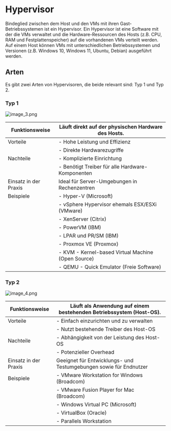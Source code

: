 # Hypervisor

Bindeglied zwischen dem Host und den VMs mit ihren Gast-Betriebssystemen ist ein Hypervisor. Ein Hypervisor ist eine Software mit der die VMs verwaltet und die Hardware-Ressourcen des Hosts (z.B. CPU, RAM und Festplattenspeicher) auf die vorhandenen VMs verteilt werden. Auf einem Host können VMs mit unterschiedlichen Betriebssystemen und Versionen (z.B. Windows 10, Windows 11, Ubuntu, Debian) ausgeführt werden.

## Arten
Es gibt zwei Arten von Hypervisoren, die beide relevant sind: Typ 1 und Typ 2.

### Typ 1

![image_3.png](image_3.png)

| Funktionsweise        | Läuft direkt auf der physischen Hardware des Hosts. |
|-----------------------|-----------------------------------------------------|
| Vorteile              | - Hohe Leistung und Effizienz                       |
|                       | - Direkte Hardwarezugriffe                          |
| Nachteile             | - Komplizierte Einrichtung                          |
|                       | - Benötigt Treiber für alle Hardware-Komponenten    |
| Einsatz in der Praxis | Ideal für Server-Umgebungen in Rechenzentren        |
| Beispiele             | - Hyper-V (Microsoft)                               |
|                       | - vSphere Hypervisor ehemals ESX/ESXi (VMware)      |
|                       | - XenServer (Citrix)                                |
|                       | - PowerVM (IBM)                                     |
|                       | - LPAR und PR/SM (IBM)                              |
|                       | - Proxmox VE (Proxmox)                              |
|                       | - KVM - Kernel-based Virtual Machine (Open Source)  |
|                       | - QEMU - Quick Emulator (Freie Software)            |

### Typ 2

![image_4.png](image_4.png)

| Funktionsweise        | Läuft als Anwendung auf einem bestehenden Betriebssystem (Host-OS). |
|-----------------------|---------------------------------------------------------------------|
| Vorteile              | - Einfach einzurichten und zu verwalten                             |
|                       | - Nutzt bestehende Treiber des Host-OS                              |
| Nachteile             | - Abhängigkeit von der Leistung des Host-OS                         |
|                       | - Potenzieller Overhead                                             |
| Einsatz in der Praxis | Geeignet für Entwicklungs- und Testumgebungen sowie für Endnutzer   |
| Beispiele             | - VMware Workstation for Windows (Broadcom)                         |
|                       | - VMware Fusion Player for Mac (Broadcom)                           |
|                       | - Windows Virtual PC (Microsoft)                                    |
|                       | - VirtualBox (Oracle)                                               |
|                       | - Parallels Workstation                                             |
